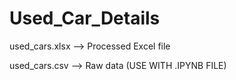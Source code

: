 # Used_Car_Details
used_cars.xlsx --> Processed Excel file

used_cars.csv  --> Raw data (USE WITH .IPYNB FILE)
